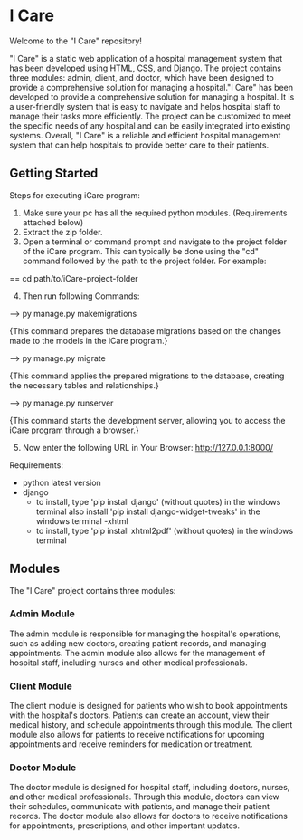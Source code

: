 # I Care
Welcome to the "I Care" repository!

"I Care" is a static web application of a hospital management system that has been developed using HTML, CSS, and Django. The project contains three modules: admin, client, and doctor, which have been designed to provide a comprehensive solution for managing a hospital."I Care" has been developed to provide a comprehensive solution for managing a hospital. It is a user-friendly system that is easy to navigate and helps hospital staff to manage their tasks more efficiently. The project can be customized to meet the specific needs of any hospital and can be easily integrated into existing systems. Overall, "I Care" is a reliable and efficient hospital management system that can help hospitals to provide better care to their patients.

## Getting Started
Steps for executing iCare program: 

1. Make sure your pc has all the required python modules. (Requirements attached below)
2. Extract the zip folder.
3. Open a terminal or command prompt and navigate to the project folder of the iCare program. This can typically be done using the "cd" command followed by the path to the project folder. For example:

== cd path/to/iCare-project-folder

4. Then run following Commands:

--> py manage.py makemigrations

{This command prepares the database migrations based on the changes made to the models in the iCare program.}

--> py manage.py migrate

{This command applies the prepared migrations to the database, creating the necessary tables and relationships.}

--> py manage.py runserver

{This command starts the development server, allowing you to access the iCare program through a browser.}

5. Now enter the following URL in Your Browser: http://127.0.0.1:8000/



Requirements:
- python latest version
- django 
	- to install, type 'pip install django' (without quotes) in the windows terminal 
	  also install 'pip install django-widget-tweaks' in the windows terminal
-xhtml
	- to install, type 'pip install xhtml2pdf' (without quotes) in the windows terminal 

## Modules
The "I Care" project contains three modules:

### Admin Module
The admin module is responsible for managing the hospital's operations, such as adding new doctors, creating patient records, and managing appointments. The admin module also allows for the management of hospital staff, including nurses and other medical professionals.

### Client Module
The client module is designed for patients who wish to book appointments with the hospital's doctors. Patients can create an account, view their medical history, and schedule appointments through this module. The client module also allows for patients to receive notifications for upcoming appointments and receive reminders for medication or treatment.

### Doctor Module
The doctor module is designed for hospital staff, including doctors, nurses, and other medical professionals. Through this module, doctors can view their schedules, communicate with patients, and manage their patient records. The doctor module also allows for doctors to receive notifications for appointments, prescriptions, and other important updates.
